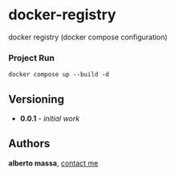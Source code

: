 # docker-registry

docker registry (docker compose configuration)

### Project Run

```
docker compose up --build -d
```

## Versioning

* **0.0.1** - *initial work*

## Authors

**alberto massa**, [contact me](https://www.facebook.com/albertomassa.info)